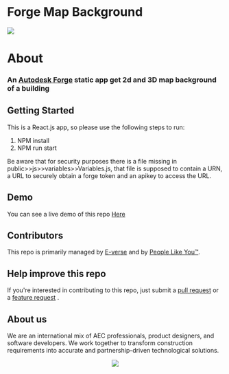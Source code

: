 # Forge Map Background

[<img src="https://s3.amazonaws.com/everse.assets/GithubReadme/Snack.Forge.Map.Background.png">](https://github.com/EverseDevelopment/Snack.APS.StaticWebsite.MapBackground/wiki)
<br/>

# About
<h3 align="left">An <a href="https://forge.autodesk.com/" target="_blank">Autodesk Forge</a> static app get 2d and 3D map background of a building
<br/>

## Getting Started
This is a React.js app, so please use the following steps to run:

1. NPM install
2. NPM run start

Be aware that for security purposes there is a file missing in public>>js>>variables>>Variables.js, that file is supposed to contain a URN, a URL to securely obtain a forge token and an apikey to access the URL.
  
## Demo
You can see a live demo of this repo <a href="https://forgemapbackground.e-verse.com/#/" target="_blank">Here</a>

## Contributors
This repo is primarily managed by [E-verse](https://www.e-verse.co/) and by [People Like You™](https://github.com/EverseDevelopment/Forge.StaticWebsite.MapBackground/pulse).

## Help improve this repo
If you're interested in contributing to this repo, just submit a [pull request](https://github.com/EverseDevelopment/Forge.StaticWebsite.MapBackground/pulls) or a [feature request](https://github.com/EverseDevelopment/Forge.StaticWebsite.MapBackground/issues) .

## About us ##

We are an international mix of AEC professionals, product designers, and software developers. We work together to transform construction requirements into accurate and partnership-driven technological solutions.

<p align="center" width="100%">
    <a href="https://www.e-verse.com/">
    <img src="https://s3.amazonaws.com/everse.assets/GithubReadme/e-verse_logo_no+slogan.jpg" align="center">
    </a>
</p>
